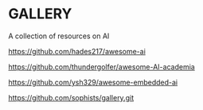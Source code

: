 # GALLERY

A collection of resources on AI

https://github.com/hades217/awesome-ai

https://github.com/thundergolfer/awesome-AI-academia

https://github.com/ysh329/awesome-embedded-ai

https://github.com/sophists/gallery.git